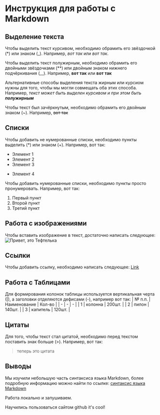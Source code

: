 # Инструкция для работы с Markdown

## Выделение текста

Чтобы выделить текст курсивом, необходимо обрамить его звёздочкой (*) или знаком (_). Например, *вот так* или _вот так_.

Чтобы выделить текст полужирным, необходимо обрамить его двойными звёздочками (**) или двойным знаком нижнего подчёркивания (__). Например, **вот так** или __вот так__

Альтернативные способы выделения текста жирным или курсиом нужны для того, чтобы мы могли совмещать оба этих способа. Например, _текст может быть выделен курсивом и при этом быть **полужирным**_

Чтобы текст был зачёркнутым, необходимо обрамить его двойным знаком (~). Например, ~~вот так~~

## Списки

Чтобы добавить не нумерованные списки, необходимо пункты выделить (*) или знаком (+). Например, вот так:
* Элемент 1
* Элемент 2
* Элемент 3
+ Элемент 4

Чтобы добавить нумерованные списки, необходимо пункты просто пронумеровать. Например, вот так:
1. Первый пункт
2. Второй пункт
3. Третий пункт

## Работа с изображениями

Чтобы вставить изображение в текст, достаточно написать следующее:
![Привет, это Тефтелька](teftelka.jpeg)

## Ссылки

Чтобы добавить ссылку, необходимо написать следующее:
[Link](https://github.com)

## Работа с Таблицами

 Для формирования колонок таблицы используется вертикальная черта (|), а заголовки отделяются дефисами (-), например вот так:
| № п.п. | Наименование | Кол-во |
| - | - | - |
| 1 | колонна | 200шт. |
| 2 | пилон | 140шт. |
| 3 | капитель | 120шт. |

## Цитаты

Для того, чтобы текст стал цитатой, необходимо перед текстом поставить знак больше (>). Например, вот так:
>теперь это цитата

## Выводы

Мы изучили небольшую часть синтаксиса языка Markdown, более подробную информацию можно найти по ссылке: [синтаксис языка Markdown](https://gist.github.com/Jekins/2bf2d0638163f1294637)

Работа локально и запушиваем.

Научились пользоваться сайтом github
it's cool!

